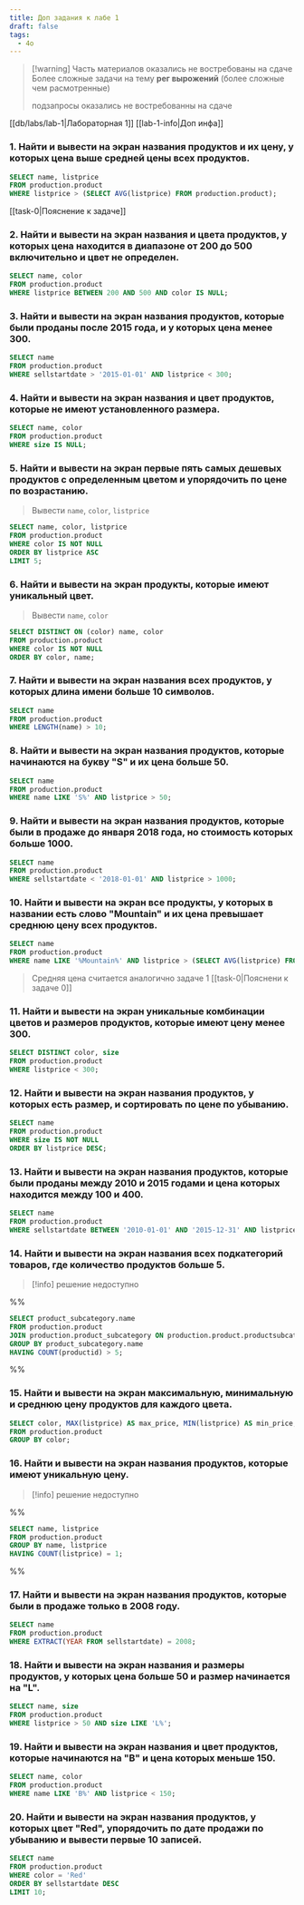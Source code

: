 ```yaml
---
title: Доп задания к лабе 1
draft: false
tags:
  - 4o
---
```


> [!warning] Часть материалов оказались не востребованы на сдаче
> Более сложные задачи на тему **рег вырожений** (более сложные чем расмотренные)
> 
> подзапросы оказались не востребованны на сдаче

[[db/labs/lab-1|Лабораторная 1]]
[[lab-1-info|Доп инфа]]

### 1. Найти и вывести на экран названия продуктов и их цену, у которых цена выше средней цены всех продуктов.

```sql
SELECT name, listprice
FROM production.product
WHERE listprice > (SELECT AVG(listprice) FROM production.product);
```
[[task-0|Пояснение к задаче]]

### 2. Найти и вывести на экран названия и цвета продуктов, у которых цена находится в диапазоне от 200 до 500 включительно и цвет не определен.

```sql
SELECT name, color
FROM production.product
WHERE listprice BETWEEN 200 AND 500 AND color IS NULL;
```

### 3. Найти и вывести на экран названия продуктов, которые были проданы после 2015 года, и у которых цена менее 300.

```sql
SELECT name
FROM production.product
WHERE sellstartdate > '2015-01-01' AND listprice < 300;
```

### 4. Найти и вывести на экран названия и цвет продуктов, которые не имеют установленного размера.

```sql
SELECT name, color
FROM production.product
WHERE size IS NULL;
```

### 5. Найти и вывести на экран первые пять самых дешевых продуктов с определенным цветом и упорядочить по цене по возрастанию.
> Вывести `name`, `color`, `listprice`

```sql
SELECT name, color, listprice
FROM production.product
WHERE color IS NOT NULL
ORDER BY listprice ASC
LIMIT 5;
```

### 6. Найти и вывести на экран продукты, которые имеют уникальный цвет.
> Вывести `name`, `color`

```sql
SELECT DISTINCT ON (color) name, color
FROM production.product
WHERE color IS NOT NULL
ORDER BY color, name;
```

### 7. Найти и вывести на экран названия всех продуктов, у которых длина имени больше 10 символов.

```sql
SELECT name
FROM production.product
WHERE LENGTH(name) > 10;
```

### 8. Найти и вывести на экран названия продуктов, которые начинаются на букву "S" и их цена больше 50.

```sql
SELECT name
FROM production.product
WHERE name LIKE 'S%' AND listprice > 50;
```

### 9. Найти и вывести на экран названия продуктов, которые были в продаже до января 2018 года, но стоимость которых больше 1000.

```sql
SELECT name
FROM production.product
WHERE sellstartdate < '2018-01-01' AND listprice > 1000;
```

### 10. Найти и вывести на экран все продукты, у которых в названии есть слово "Mountain" и их цена превышает среднюю цену всех продуктов.

```sql
SELECT name
FROM production.product
WHERE name LIKE '%Mountain%' AND listprice > (SELECT AVG(listprice) FROM production.product);
```
>Средняя цена считается аналогично задаче 1 [[task-0|Пояснени к задаче 0]]

### 11. Найти и вывести на экран уникальные комбинации цветов и размеров продуктов, которые имеют цену менее 300.

```sql
SELECT DISTINCT color, size
FROM production.product
WHERE listprice < 300;
```

### 12. Найти и вывести на экран названия продуктов, у которых есть размер, и сортировать по цене по убыванию.

```sql
SELECT name
FROM production.product
WHERE size IS NOT NULL
ORDER BY listprice DESC;
```

### 13. Найти и вывести на экран названия продуктов, которые были проданы между 2010 и 2015 годами и цена которых находится между 100 и 400.

```sql
SELECT name
FROM production.product
WHERE sellstartdate BETWEEN '2010-01-01' AND '2015-12-31' AND listprice BETWEEN 100 AND 400;
```

### 14. Найти и вывести на экран названия всех подкатегорий товаров, где количество продуктов больше 5.

> [!info] решение недоступно

%%
```sql
SELECT product_subcategory.name
FROM production.product
JOIN production.product_subcategory ON production.product.productsubcategoryid = production.product_subcategory.productsubcategoryid
GROUP BY product_subcategory.name
HAVING COUNT(productid) > 5;
```
%%

### 15. Найти и вывести на экран максимальную, минимальную и среднюю цену продуктов для каждого цвета.

```sql
SELECT color, MAX(listprice) AS max_price, MIN(listprice) AS min_price, AVG(listprice) AS avg_price
FROM production.product
GROUP BY color;
```

### 16. Найти и вывести на экран названия продуктов, которые имеют уникальную цену.

> [!info] решение недоступно

%%
```sql
SELECT name, listprice
FROM production.product
GROUP BY name, listprice
HAVING COUNT(listprice) = 1;
```
%%

### 17. Найти и вывести на экран названия продуктов, которые были в продаже только в 2008 году.

```sql
SELECT name
FROM production.product
WHERE EXTRACT(YEAR FROM sellstartdate) = 2008;
```

### 18. Найти и вывести на экран названия и размеры продуктов, у которых цена больше 50 и размер начинается на "L".

```sql
SELECT name, size
FROM production.product
WHERE listprice > 50 AND size LIKE 'L%';
```

### 19. Найти и вывести на экран названия и цвет продуктов, которые начинаются на "B" и цена которых меньше 150.

```sql
SELECT name, color
FROM production.product
WHERE name LIKE 'B%' AND listprice < 150;
```

### 20. Найти и вывести на экран названия продуктов, у которых цвет "Red", упорядочить по дате продажи по убыванию и вывести первые 10 записей.

```sql
SELECT name
FROM production.product
WHERE color = 'Red'
ORDER BY sellstartdate DESC
LIMIT 10;
```